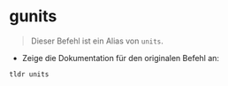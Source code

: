 # gunits

> Dieser Befehl ist ein Alias von `units`.

- Zeige die Dokumentation für den originalen Befehl an:

`tldr units`

